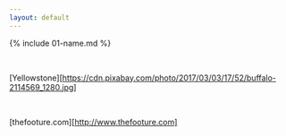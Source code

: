 ```yaml
---
layout: default
---
```


{% include 01-name.md %}

<br>

[Yellowstone][https://cdn.pixabay.com/photo/2017/03/03/17/52/buffalo-2114569_1280.jpg]

<br>

[thefooture.com][http://www.thefooture.com]

